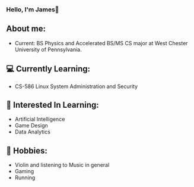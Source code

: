 ### Hello, I'm James👋

## About me:
* Current: BS Physics and Accelerated BS/MS CS major at West Chester University of Pennsylvania.

## 💻 Currently Learning:
* CS-586 Linux System Administration and Security

## 🤖 Interested In Learning:
* Artificial Intelligence
* Game Design
* Data Analytics

## 🎻 Hobbies:
* Violin and listening to Music in general
* Gaming
* Running
